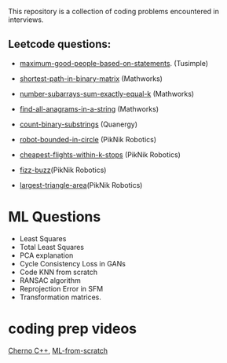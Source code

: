 This repository is a collection of coding problems encountered in interviews.



## Leetcode questions:

- [maximum-good-people-based-on-statements](https://leetcode.com/problems/maximum-good-people-based-on-statements/). (Tusimple)

- [shortest-path-in-binary-matrix](https://leetcode.com/problems/shortest-path-in-binary-matrix/) (Mathworks)
 
- [number-subarrays-sum-exactly-equal-k](https://www.geeksforgeeks.org/number-subarrays-sum-exactly-equal-k/) (Mathworks)
 
- [find-all-anagrams-in-a-string](https://leetcode.com/problems/find-all-anagrams-in-a-string/) (Mathworks)

- [count-binary-substrings](https://leetcode.com/problems/count-binary-substrings/) (Quanergy)

- [robot-bounded-in-circle](https://leetcode.com/problems/robot-bounded-in-circle/) (PikNik Robotics)
 
- [cheapest-flights-within-k-stops](https://leetcode.com/problems/cheapest-flights-within-k-stops/) (PikNik Robotics)

- [fizz-buzz](https://leetcode.com/problems/fizz-buzz/)(PikNik Robotics)

- [largest-triangle-area](https://leetcode.com/problems/largest-triangle-area/)(PikNik Robotics)


# ML Questions
 - Least Squares
 - Total Least Squares
 - PCA explanation
 - Cycle Consistency Loss in GANs
 - Code KNN from scratch
 - RANSAC algorithm
 - Reprojection Error in SFM
 - Transformation matrices.


# coding prep videos
[Cherno C++](https://www.youtube.com/watch?v=4fJBrditnJU&list=PLlrATfBNZ98dudnM48yfGUldqGD0S4FFb&index=33),
[ML-from-scratch](https://www.youtube.com/watch?v=ngLyX54e1LU&list=PLqnslRFeH2Upcrywf-u2etjdxxkL8nl7E)




